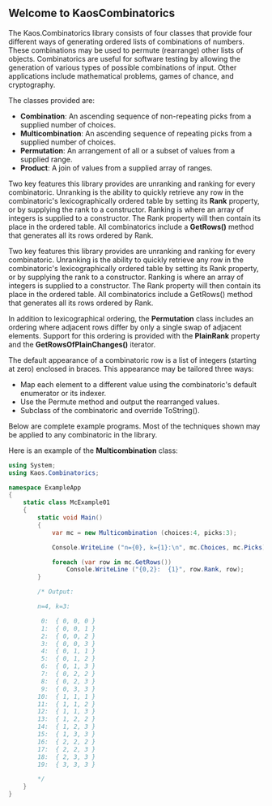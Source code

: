 ## Welcome to KaosCombinatorics

The Kaos.Combinatorics library consists of four classes that provide four different ways of generating ordered lists of combinations of numbers. These combinations may be used to permute (rearrange) other lists of objects. Combinatorics are useful for software testing by allowing the generation of various types of possible combinations of input. Other applications include mathematical problems, games of chance, and cryptography.

The classes provided are:

* **Combination**: An ascending sequence of non-repeating picks from a supplied number of choices.
* **Multicombination**: An ascending sequence of repeating picks from a supplied number of choices.
* **Permutation**: An arrangement of all or a subset of values from a supplied range.
* **Product**: A join of values from a supplied array of ranges.

Two key features this library provides are unranking and ranking for every combinatoric. Unranking is the ability to quickly retrieve any row in the combinatoric's lexicographically ordered table by setting its **Rank** property, or by supplying the rank to a constructor. Ranking is where an array of integers is supplied to a constructor. The Rank property will then contain its place in the ordered table. All combinatorics include a **GetRows()** method that generates all its rows ordered by Rank.

Two key features this library provides are unranking and ranking for every combinatoric. Unranking is the ability to quickly retrieve any row in the combinatoric's lexicographically ordered table by setting its Rank property, or by supplying the rank to a constructor. Ranking is where an array of integers is supplied to a constructor. The Rank property will then contain its place in the ordered table. All combinatorics include a GetRows() method that generates all its rows ordered by Rank.

In addition to lexicographical ordering, the **Permutation** class includes an ordering where adjacent rows differ by only a single swap of adjacent elements. Support for this ordering is provided with the **PlainRank** property and the **GetRowsOfPlainChanges()** iterator.

The default appearance of a combinatoric row is a list of integers (starting at zero) enclosed in braces. This appearance may be tailored three ways:

* Map each element to a different value using the combinatoric's default enumerator or its indexer.
* Use the Permute method and output the rearranged values.
* Subclass of the combinatoric and override ToString().

Below are complete example programs. Most of the techniques shown may be applied to any combinatoric in the library.

Here is an example of the **Multicombination** class:
```cs
using System;
using Kaos.Combinatorics;

namespace ExampleApp
{
    static class McExample01
    {
        static void Main()
        {
            var mc = new Multicombination (choices:4, picks:3);

            Console.WriteLine ("n={0}, k={1}:\n", mc.Choices, mc.Picks);

            foreach (var row in mc.GetRows())
                Console.WriteLine ("{0,2}:  {1}", row.Rank, row);
        }

        /* Output:

        n=4, k=3:

         0:  { 0, 0, 0 }
         1:  { 0, 0, 1 }
         2:  { 0, 0, 2 }
         3:  { 0, 0, 3 }
         4:  { 0, 1, 1 }
         5:  { 0, 1, 2 }
         6:  { 0, 1, 3 }
         7:  { 0, 2, 2 }
         8:  { 0, 2, 3 }
         9:  { 0, 3, 3 }
        10:  { 1, 1, 1 }
        11:  { 1, 1, 2 }
        12:  { 1, 1, 3 }
        13:  { 1, 2, 2 }
        14:  { 1, 2, 3 }
        15:  { 1, 3, 3 }
        16:  { 2, 2, 2 }
        17:  { 2, 2, 3 }
        18:  { 2, 3, 3 }
        19:  { 3, 3, 3 }

        */
    }
}
```
